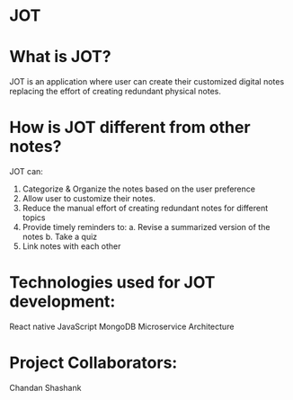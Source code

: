 # JOT

# What is JOT?
JOT is an application where user can create their customized digital notes replacing the effort of creating redundant physical notes.

# How is JOT different from other notes?
JOT can:
1. Categorize & Organize the notes based on the user preference
2. Allow user to customize their notes.
3. Reduce the manual effort of creating redundant notes for different topics
4. Provide timely reminders to:
	a. Revise a summarized version of the notes
	b. Take a quiz
5. Link notes with each other

# Technologies used for JOT development:
React native
JavaScript
MongoDB
Microservice Architecture

# Project Collaborators:
Chandan
Shashank
